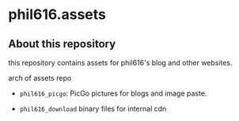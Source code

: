 # phil616.assets

## About this repository

this repository contains assets for phil616's blog and other websites.

arch of assets repo

* `phil616_picgo`: PicGo pictures for blogs and image paste.

* `phil616_download` binary files for internal cdn